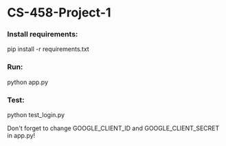 # CS-458-Project-1

### Install requirements:

pip install -r requirements.txt

### Run:

python app.py

### Test:

python test_login.py

Don't forget to change GOOGLE_CLIENT_ID and GOOGLE_CLIENT_SECRET in app.py!